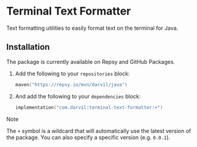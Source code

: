 ﻿# Terminal Text Formatter

Text formatting utilities to easily format text on the terminal for Java.

## Installation

The package is currently available on Repsy and GitHub Packages.

1. Add the following to your `repositories` block:
   ```kotlin
   maven("https://repsy.io/mvn/darvil/java")
   ```

2. And add the following to your `dependencies` block:
   ```kotlin
   implementation("com.darvil:terminal-text-formatter:+")
   ```
> [!NOTE]
> The `+` symbol is a wildcard that will automatically use the latest version of the package.
> You can also specify a specific version (e.g. `0.0.1`).
